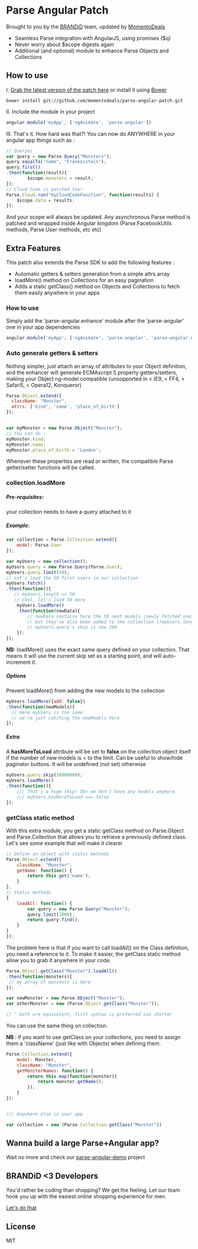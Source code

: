 Parse Angular Patch
=========

Brought to you by the [BRANDiD](https://www.getbrandid.com) team, updated by [MomentoDeals](https://www.momentodeals.com)

  - Seamless Parse integration with AngularJS, using promises ($q)
  - Never worry about $scope digests again
  - Additional (and optional) module to enhance Parse Objects and Collections



How to use
----

I. [Grab the latest version of the patch here](https://raw2.github.com/momentodeals/parse-angular-patch/master/dist/parse-angular.js) or install it using [Bower](http://bower.io/)

```
bower install git://github.com/momentodeals/parse-angular-patch.git
```

II. Include the module in your project

```javascript
angular.module('myApp', ['ngAnimate', 'parse-angular'])
```

III. That's it. How hard was that?! You can now do ANYWHERE in your angular app things such as :

```javascript
// Queries
var query = new Parse.Query("Monsters");
query.equalTo("name", "Frankeistein");
query.first()
.then(function(result){
        $scope.monsters = result;
});
// Cloud Code is patched too!
Parse.Cloud.run("myCloudCodeFunction", function(results) {
    $scope.data = results;
});
```

  And your scope will always be updated. Any asynchronous Parse method is patched and wrapped inside Angular kingdom (Parse.FacebookUtils methods, Parse.User methods, etc etc)
 

Extra Features
----

This patch also extends the Parse SDK to add the following features :
* Automatic getters & setters generation from a simple attrs array
* loadMore() method on Collections for an easy pagination
* Adds a static getClass() method on Objects and Collections to fetch them easily anywhere in your apps

### How to use

Simply add the 'parse-angular.enhance' module after the 'parse-angular' one in your app dependencies

```javascript
angular.module('myApp', ['ngAnimate', 'parse-angular', 'parse-angular.enhance'])
```

### Auto generate getters & setters

Nothing simpler, just attach an array of attributes to your Object definition, and the enhancer will generate ECMAscript 5 property getters/setters, making your Object ng-model compatible (unsopported in < IE9, < FF4, < Safari5, < Opera12, Konqueror)

```javascript
Parse.Object.extend({
  className: "Monster",
  attrs: ['kind', 'name', 'place_of_birth']
});


var myMonster = new Parse.Object("Monster");
// You can do :
myMonster.kind;
myMonster.name;
myMonster.place_of_birth = 'London';
```

Whenever these properties are read or written, the compatible Parse getter/setter functions will be called.


### collection.loadMore

##### Pre-requisites:

your collection needs to have a query attached to it

##### Example:

```javascript
var collection = Parse.Collection.extend({
    model: Parse.User
});

var myUsers = new collection();
myUsers.query = new Parse.Query(Parse.User);
myUsers.query.limit(50);
// Let's load the 50 first users in our collection
myUsers.fetch()
.then(function(){
   // myUsers.length == 50
   // Cool, let's load 50 more
    myUsers.loadMore()
    .then(function(newData){
        // newData contains here the 50 next models (newly fetched ones)
        // but they've also been added to the collection ()myUsers.length == 100)
        // myUsers.query's skip is now 100
    });
});
```

**NB:** loadMore() uses the exact same query defined on your collection. That means it will use the current skip set as a starting point, and will auto-increment it.

##### Options

Prevent loadMore() from adding the new models to the collection

```javascript
myUsers.loadMore({add: false})
.then(function(newModels){
  // Here myUsers is the same
  // we're just catching the newModels here
});
```
##### Extra

A **hasMoreToLoad** attribute will be set to **false** on the collection object itself if the number of new models is < to the limit. Can be useful to show/hide paginator buttons. It will be undefined (not set) otherwise

```javascript
myUsers.query.skip(10000000);
myUsers.loadMore()
.then(function(){
    /// That's a huge skip! Obv we don't have any models anymore.
    /// myUsers.hasMoreToLoad === false
});
```


### getClass static method

With this extra module, you get a static getClass method on Parse.Object and Parse.Collection that allows you to retrieve a previously defined class. Let's see some example that will make it clearer

```javascript
// Define an object with static methods
Parse.Object.extend({
    className: "Monster",
    getName: function() {
        return this.get('name');
    }
}, 
// Static methods
{
    loadAll: function() {
        var query = new Parse.Query("Monster");
        query.limit(1000);
        return query.find();
    }
}
});
```

The problem here is that if you want to call loadAll() on the Class definition, you need a reference to it. To make it easier, the getClass static method allow you to grab it anywhere in your code.

```javascript
Parse.Object.getClass("Monster").loadAll()
.then(function(monsters){
 // my array of monsters is here
});

var newMonster = new Parse.Object("Monster");
var otherMonster = new (Parse.Object.getClass("Monster"));

// ^ both are equivalent, first syntax is preferred cuz shorter
```

You can use the same thing on collection. 

**NB** : if you want to use getClass on your collections, you need to assign them a 'className' (just like with Objects) when defining them.

```javascript
Parse.Collection.extend({
    model: Monster,
    className: "Monster",
    getMonsterNames: function() {
        return this.map(function(monster){
            return monster.getName();
        });
    }
});


/// Anywhere else in your app

var collection = new (Parse.Collection.getClass("Monster"))

```
  

Wanna build a large Parse+Angular app?
----

Wait no more and check our [parse-angular-demo](https://github.com/brandid/parse-angular-demo) project


BRANDiD <3 Developers
----
You'd rather be coding than shopping? We get the feeling. Let our team hook you up with the easiest online shopping experience for men.

[Let's do that](https://www.getbrandid.com)



License
----

MIT
  
    
